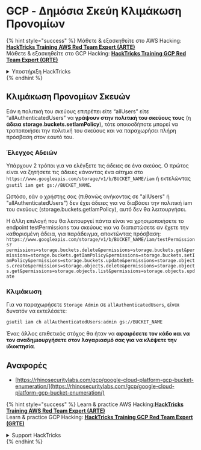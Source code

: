 # GCP - Δημόσια Σκεύη Κλιμάκωση Προνομίων

{% hint style="success" %}
Μάθετε & εξασκηθείτε στο AWS Hacking:<img src="../../../../.gitbook/assets/image (1) (1) (1) (1).png" alt="" data-size="line">[**HackTricks Training AWS Red Team Expert (ARTE)**](https://training.hacktricks.xyz/courses/arte)<img src="../../../../.gitbook/assets/image (1) (1) (1) (1).png" alt="" data-size="line">\
Μάθετε & εξασκηθείτε στο GCP Hacking: <img src="../../../../.gitbook/assets/image (2) (1).png" alt="" data-size="line">[**HackTricks Training GCP Red Team Expert (GRTE)**<img src="../../../../.gitbook/assets/image (2) (1).png" alt="" data-size="line">](https://training.hacktricks.xyz/courses/grte)

<details>

<summary>Υποστήριξη HackTricks</summary>

* Ελέγξτε τα [**σχέδια συνδρομής**](https://github.com/sponsors/carlospolop)!
* **Εγγραφείτε στην** 💬 [**ομάδα Discord**](https://discord.gg/hRep4RUj7f) ή στην [**ομάδα telegram**](https://t.me/peass) ή **ακολουθήστε** μας στο **Twitter** 🐦 [**@hacktricks\_live**](https://twitter.com/hacktricks_live)**.**
* **Μοιραστείτε κόλπα hacking υποβάλλοντας PRs στα** [**HackTricks**](https://github.com/carlospolop/hacktricks) και [**HackTricks Cloud**](https://github.com/carlospolop/hacktricks-cloud) github repos.

</details>
{% endhint %}

## Κλιμάκωση Προνομίων Σκευών

Εάν η πολιτική του σκεύους επιτρέπει είτε “allUsers” είτε “allAuthenticatedUsers” να **γράψουν στην πολιτική του σκεύους τους** (η **άδεια storage.buckets.setIamPolicy**)**,** τότε οποιοσδήποτε μπορεί να τροποποιήσει την πολιτική του σκεύους και να παραχωρήσει πλήρη πρόσβαση στον εαυτό του.

### Έλεγχος Αδειών

Υπάρχουν 2 τρόποι για να ελέγξετε τις άδειες σε ένα σκεύος. Ο πρώτος είναι να ζητήσετε τις άδειες κάνοντας ένα αίτημα στο `https://www.googleapis.com/storage/v1/b/BUCKET_NAME/iam` ή εκτελώντας `gsutil iam get gs://BUCKET_NAME`.

Ωστόσο, εάν ο χρήστης σας (πιθανώς ανήκοντας σε "allUsers" ή "allAuthenticatedUsers") δεν έχει άδειες για να διαβάσει την πολιτική iam του σκεύους (storage.buckets.getIamPolicy), αυτό δεν θα λειτουργήσει.

Η άλλη επιλογή που θα λειτουργεί πάντα είναι να χρησιμοποιήσετε το endpoint testPermissions του σκεύους για να διαπιστώσετε αν έχετε την καθορισμένη άδεια, για παράδειγμα, αποκτώντας πρόσβαση: `https://www.googleapis.com/storage/v1/b/BUCKET_NAME/iam/testPermissions?permissions=storage.buckets.delete&permissions=storage.buckets.get&permissions=storage.buckets.getIamPolicy&permissions=storage.buckets.setIamPolicy&permissions=storage.buckets.update&permissions=storage.objects.create&permissions=storage.objects.delete&permissions=storage.objects.get&permissions=storage.objects.list&permissions=storage.objects.update`

### Κλιμάκωση

Για να παραχωρήσετε `Storage Admin` σε `allAuthenticatedUsers`, είναι δυνατόν να εκτελέσετε:
```bash
gsutil iam ch allAuthenticatedUsers:admin gs://BUCKET_NAME
```
Ένας άλλος επιθετικός στόχος θα ήταν να **αφαιρέσετε τον κάδο και να τον αναδημιουργήσετε στον λογαριασμό σας για να κλέψετε την ιδιοκτησία**.

## Αναφορές

* [https://rhinosecuritylabs.com/gcp/google-cloud-platform-gcp-bucket-enumeration/](https://rhinosecuritylabs.com/gcp/google-cloud-platform-gcp-bucket-enumeration/)

{% hint style="success" %}
Learn & practice AWS Hacking:<img src="../../../../.gitbook/assets/image (1) (1) (1) (1).png" alt="" data-size="line">[**HackTricks Training AWS Red Team Expert (ARTE)**](https://training.hacktricks.xyz/courses/arte)<img src="../../../../.gitbook/assets/image (1) (1) (1) (1).png" alt="" data-size="line">\
Learn & practice GCP Hacking: <img src="../../../../.gitbook/assets/image (2) (1).png" alt="" data-size="line">[**HackTricks Training GCP Red Team Expert (GRTE)**<img src="../../../../.gitbook/assets/image (2) (1).png" alt="" data-size="line">](https://training.hacktricks.xyz/courses/grte)

<details>

<summary>Support HackTricks</summary>

* Check the [**subscription plans**](https://github.com/sponsors/carlospolop)!
* **Join the** 💬 [**Discord group**](https://discord.gg/hRep4RUj7f) or the [**telegram group**](https://t.me/peass) or **follow** us on **Twitter** 🐦 [**@hacktricks\_live**](https://twitter.com/hacktricks_live)**.**
* **Share hacking tricks by submitting PRs to the** [**HackTricks**](https://github.com/carlospolop/hacktricks) and [**HackTricks Cloud**](https://github.com/carlospolop/hacktricks-cloud) github repos.

</details>
{% endhint %}
